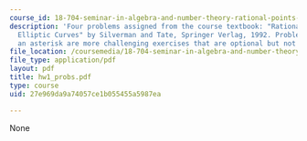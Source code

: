 ```yaml
---
course_id: 18-704-seminar-in-algebra-and-number-theory-rational-points-on-elliptic-curves-fall-2004
description: 'Four problems assigned from the course textbook: "Rational Points on
  Elliptic Curves" by Silverman and Tate, Springer Verlag, 1992. Problems marked with
  an asterisk are more challenging exercises that are optional but not required.'
file_location: /coursemedia/18-704-seminar-in-algebra-and-number-theory-rational-points-on-elliptic-curves-fall-2004/27e969da9a74057ce1b055455a5987ea_hw1_probs.pdf
file_type: application/pdf
layout: pdf
title: hw1_probs.pdf
type: course
uid: 27e969da9a74057ce1b055455a5987ea

---
```

None